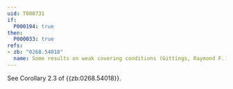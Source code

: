 ```yaml
---
uid: T000731
if:
  P000194: true
then:
  P000033: true
refs:
- zb: "0268.54018"
  name: Some results on weak covering conditions (Gittings, Raymond F.)
---
```


See Corollary 2.3 of {{zb:0268.54018}}.
